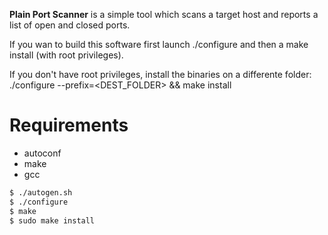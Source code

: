 
**Plain Port Scanner** is a simple tool which scans a target host and reports a list of open and closed ports.

If you wan to build this software first launch ./configure and then a make install (with root privileges).

If you don't have root privileges, install the binaries on a differente folder: ./configure --prefix=<DEST_FOLDER> && make install

Requirements
============

* autoconf
* make
* gcc

```sh
$ ./autogen.sh
$ ./configure
$ make
$ sudo make install
```
